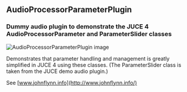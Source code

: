 
AudioProcessorParameterPlugin
-----------------------------

### Dummy audio plugin to demonstrate the JUCE 4 AudioProcessorParameter and ParameterSlider classes

![AudioProcessorParameterPlugin image](http://www.johnflynn.info/images/AudioProcessorParameterPlugin.png)

Demonstrates that parameter handling and management is greatly simplified in JUCE 4 using these classes. (The ParameterSlider class is taken from the JUCE demo audio plugin.)

See [www.johnflynn.info](http://www.johnflynn.info/)
